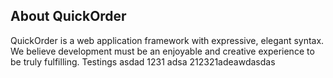 ## About QuickOrder

QuickOrder is a web application framework with expressive, elegant syntax. We believe development must be an enjoyable and creative experience to be truly fulfilling.
Testings
asdad
1231
adsa
212321adeawdasdas